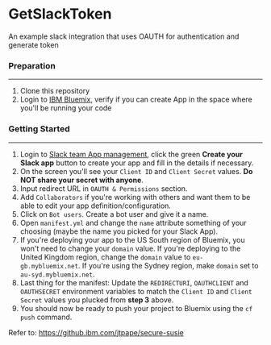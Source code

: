 # GetSlackToken
An example slack integration that uses OAUTH for authentication and generate token

### Preparation
---
1. Clone this repository
2. Login to [IBM Bluemix](https://bluemix.net), verify if you can create App in the space where you'll be running your code

### Getting Started
---
1. Login to [Slack team App management](https://api.slack.com/slack-apps), click the green __Create your Slack app__ button to create your app and fill in the details if necessary.
2. On the screen you'll see your `Client ID` and `Client Secret` values. __Do NOT share your secret with anyone__.
3. Input redirect URL in `OAUTH & Permissions` section.
4. Add `Collaborators` if you're working with others and want them to be able to edit your app definition/configuration.
5. Click on `Bot users`. Create a bot user and give it a name.
6. Open `manifest.yml` and change the `name` attribute something of your choosing (maybe the name you picked for your Slack App).
7. If you're deploying your app to the US South region of Bluemix, you won't need to change your `domain` value. If you're deploying to the United Kingdom region, change the `domain` value to `eu-gb.mybluemix.net`. If you're using the Sydney region, make `domain` set to `au-syd.mybluemix.net`.
8. Last thing for the manifest: Update the `REDIRECTURI`, `OAUTHCLIENT` and `OAUTHSECRET` environment variables to match the `Client ID` and `Client Secret` values you plucked from __step 3__ above. 
9. You should now be ready to push your project to Bluemix using the `cf push` command.

Refer to: https://github.ibm.com/jtpape/secure-susie

